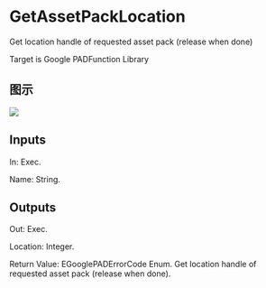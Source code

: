 # GetAssetPackLocation

Get location handle of requested asset pack (release when done)

Target is Google PADFunction Library

## 图示

![]($-20221218-19152223.png)

## Inputs

In: Exec.

Name: String.  

## Outputs

Out: Exec.

Location: Integer.

Return Value: EGooglePADErrorCode Enum. Get location handle of requested asset pack (release when done).

